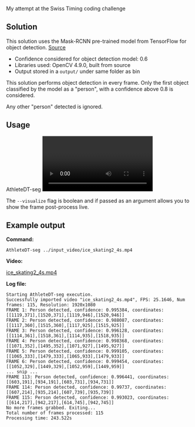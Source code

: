 My attempt at the Swiss Timing coding challenge

## Solution

This solution uses the Mask-RCNN pre-trained model from TensorFlow for object detection. [Source](http://download.tensorflow.org/models/object_detection/mask_rcnn_inception_v2_coco_2018_01_28.tar.gz)
* Confidence considered for object detection model: 0.6
* Libraries used: OpenCV 4.9.0, built from source
* Output stored in a `output/` under same folder as bin

This solution performs object detection in every frame. Only the first object classified by the model as a "person", with a confidence above 0.8 is considered.

Any other "person" detected is ignored.

## Usage

AthleteDT-seg <video path> [--visualize]

The `--visualize` flag is boolean and if passed as an argument allows you to show the frame post-process live.

## Example output

**Command:**

`AthleteDT-seg ../input_video/ice_skating2_4s.mp4`

**Video:**

[ice_skating2_4s.mp4](https://github.com/PedroM25/AthleteDT-segmentation/assets/40021588/ed30cacb-7368-494f-95b8-ec540f52697d)

**Log file:**

```log
Starting AthleteDT-seg execution.
Successfully imported video "ice_skating2_4s.mp4", FPS: 25.1646, Num frames: 115, Resolution: 1920x1080
FRAME 1: Person detected, confidence: 0.995384, coordinates: [[1119,371],[1520,371],[1119,946],[1520,946]]
FRAME 2: Person detected, confidence: 0.988087, coordinates: [[1117,360],[1515,360],[1117,925],[1515,925]]
FRAME 3: Person detected, confidence: 0.996128, coordinates: [[1114,361],[1518,361],[1114,935],[1518,935]]
FRAME 4: Person detected, confidence: 0.998368, coordinates: [[1071,352],[1495,352],[1071,927],[1495,927]]
FRAME 5: Person detected, confidence: 0.999105, coordinates: [[1065,333],[1479,333],[1065,933],[1479,933]]
FRAME 6: Person detected, confidence: 0.999454, coordinates: [[1052,329],[1449,329],[1052,959],[1449,959]]
... snip ...
FRAME 113: Person detected, confidence: 0.996441, coordinates: [[603,191],[934,191],[603,731],[934,731]]
FRAME 114: Person detected, confidence: 0.99737, coordinates: [[607,214],[935,214],[607,739],[935,739]]
FRAME 115: Person detected, confidence: 0.993023, coordinates: [[614,217],[942,217],[614,745],[942,745]]
No more frames grabbed. Exiting...
Total number of frames processed: 115
Processing time: 243.522s

```
